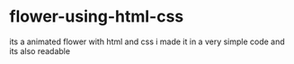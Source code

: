 # flower-using-html-css
its a animated flower with html and css  i made it in a very simple code and its also readable 

